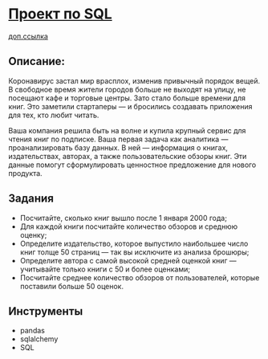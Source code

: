 # [Проект по SQL](https://github.com/magnusred1986/YP_data_analyst_/blob/main/13_3_SQL/13_SQL.ipynb)  
[доп.ссылка](https://nbviewer.org/github/magnusred1986/YP_data_analyst_/blob/main/13_3_SQL/13_SQL.ipynb)  


## Описание:  

Коронавирус застал мир врасплох, изменив привычный порядок вещей. В свободное время жители городов больше не выходят на улицу, не посещают кафе и торговые центры. Зато стало больше времени для книг. Это заметили стартаперы — и бросились создавать приложения для тех, кто любит читать.

Ваша компания решила быть на волне и купила крупный сервис для чтения книг по подписке. Ваша первая задача как аналитика — проанализировать базу данных. В ней — информация о книгах, издательствах, авторах, а также пользовательские обзоры книг. Эти данные помогут сформулировать ценностное предложение для нового продукта.

## Задания  
* Посчитайте, сколько книг вышло после 1 января 2000 года;  
* Для каждой книги посчитайте количество обзоров и среднюю оценку;  
* Определите издательство, которое выпустило наибольшее число книг толще 50 страниц — так вы исключите из анализа брошюры;  
* Определите автора с самой высокой средней оценкой книг — учитывайте только книги с 50 и более оценками;  
* Посчитайте среднее количество обзоров от пользователей, которые поставили больше 50 оценок.  

## Инструменты
* pandas
* sqlalchemy
* SQL

 
